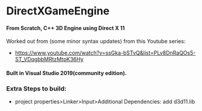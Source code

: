 # DirectXGameEngine
#### From Scratch, C++ 3D Engine using Direct X 11

Worked out from (some minor syntax updates) from this Youtube series: 
- https://www.youtube.com/watch?v=ssGka-bSTvQ&list=PLv8DnRaQOs5-ST_VDqgbbMRtzMtpK36Hy

#### Built in Visual Studio 2019(community edition).

### Extra Steps to build: 
- project properties>Linker>Input>Additional Dependencies: add d3d11.lib 

